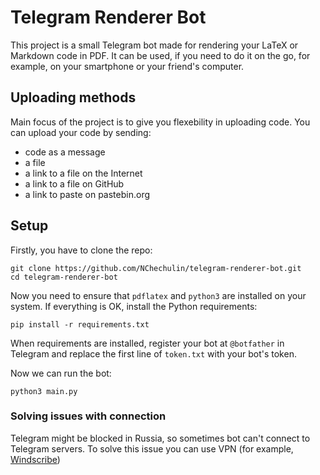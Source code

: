 # Telegram Renderer Bot

This project is a small Telegram bot made for rendering your LaTeX or Markdown code in PDF.
It can be used, if you need to do it on the go, for example, on your smartphone or your friend's computer.

## Uploading methods

Main focus of the project is to give you flexebility in uploading code.
You can upload your code by sending:
* code as a message
* a file
* a link to a file on the Internet
* a link to a file on GitHub
* a link to paste on pastebin.org

## Setup

Firstly, you have to clone the repo:
```
git clone https://github.com/NChechulin/telegram-renderer-bot.git
cd telegram-renderer-bot
```

Now you need to ensure that `pdflatex` and `python3` are installed on your system.
If everything is OK, install the Python requirements:
```
pip install -r requirements.txt
```

When requirements are installed, register your bot at `@botfather` in Telegram and replace the first line of `token.txt` with your bot's token.

Now we can run the bot:
```
python3 main.py
```

### Solving issues with connection

Telegram might be blocked in Russia, so sometimes bot can't connect to Telegram servers.
To solve this issue you can use VPN (for example, [Windscribe](https://windscribe.com))

